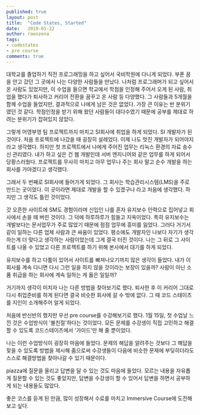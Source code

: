 ```yaml
---
published: true
layout: post
title:  "Code States, Started"
date:   2019-01-22
author: raonzena 
tags:
- codestates
- pre course
comments: true
---
```



대학교를 졸업하기 직전 프로그래밍을 하고 싶어서 국비학원에 다니게 되었다.
부푼 꿈을 안고 갔던 그 곳에서 나는 다양한 사람들을 만났다.
나처럼 프로그래머가 되고 싶어서 온 사람도 있었지만, 이 수업을 들으면 학교에서 학점을 인정해 주어서 오게 된 사람, 취업을 했다가 퇴사하고 커리어 전환을 꿈꾸고 온 사람 등 다양했다.
그 사람들과 5개월을 함께 수업을 들었지만, 결과적으로 나에게 남은 것은 없었다.
가장 큰 이유는 반 분위기였던 것 같다. 학점인정을 받기 위해 왔던 사람들이 대다수였기 때문에 공부를 제대로 하려는 분위기가 잡혀있지 않았다.

그렇게 어영부영 팀 프로젝트까지 마치고 SI회사에 취업을 하게 되었다. SI 개발자가 된 것이다.
처음 프로젝트에 나갔을 때 굉장히 설레었다. 이제 나도 멋진 개발자가 되어야지 라고 생각했다.
하지만 첫 프로젝트에서 나에게 주어진 업무는 리눅스 환경의 자료 송수신 관리였다.
내가 하고 싶은 건 웹 개발인데 서버 엔지니어와 같은 업무를 하게 되어서 당황스러웠다.
프로젝트를 무사히 마치고 아무 업무나 주는 회사 말고 순수 개발을 하는 회사를 가야겠다고 생각했다.

그래서 두 번째로 SI회사에 들어가게 되었다. 그 회사는 학습관리시스템(LMS)을 주로 만드는 곳이었다.
이 곳이라면 제대로 개발을 할 수 있겠구나 라고 처음에 생각했다.
하지만 그 생각도 틀린 것이었다.

갓 오픈한 사이트에 SM도 경험이라며 신입인 나를 혼자 유지보수 인력으로 집어넣고 회사에서 손을 떼 버린 것이다.
그 덕에 하루하루가 힘들고 지옥이었다. 특히 유지보수는 개발보다는 문서업무가 주로 많았기 때문에 점점 업무에 흥미를 잃었다.
그러다 거기서 같이 일하는 다른 업체 사람과 큰 싸움이 있었다.
평소에도 개발자인 나보다 자기가 생각하는게 더 맞다고 생각하는 사람이었는데 그게 결국 터진 것이다.
나는 그 뒤로 그 사이트를 나올 수 있었고 다른 프로젝트를 하기 위해 본사에서 대기를 하게 되었다.

유지보수를 하고 다툼이 있어서 사이트를 빠져나오기까지 많은 생각이 들었다.
내가 이 회사를 계속 다니면 다시 그런 일을 하지 않을 것이라는 보장이 있을까?
사람이 아닌 소품 취급을 하는 회사에 계속 일하는 게 옳은 일일까?

거기까지 생각이 미치자 나는 다른 방법을 찾아보기로 했다.
퇴사한 후 이 커리어 그대로 다시 취업준비를 하게 된다면 결국 비슷한 회사에 갈 수 밖에 없다.
그 때 코드 스테이츠를 지인이 소개해주어 알게 되었다.

처음에 반신반의 했지만 우선 pre course를 수강해보기로 했다.
1월 15일, 첫 수업날 느낀 것은 수업방식이 '불친절'하다는 것이었다.
모든 문제를 수강생이 직접 고민하고 해결할 수 있도록 코드스테이츠에서 '가이드'만 해 줄 뿐이었다.

나는 이런 수업방식이 굉장히 마음에 들었다.
문제의 해답을 알려주는 것보다 그 해답을 찾을 수 있도록 방법을 제시해 줌으로써 수강생들이 다음에 비슷한 문제에 부딪히더라도 스스로 해결방법을 찾아나갈 수 있기 때문이다.

piazza에 질문을 올리고 답변을 달 수 있는 것도 마음에 들었다.
모르는 내용을 자유롭게 질문할 수 있는 것도 좋았지만, 답변을 수강생이 할 수 있어서 답변을 하면서 공부하게 되는 내용들도 많았다.

좋은 코스를 듣게 된 만큼, 많이 성장해서 수료를 마치고 Immersive Course에 도전해보고 싶다.